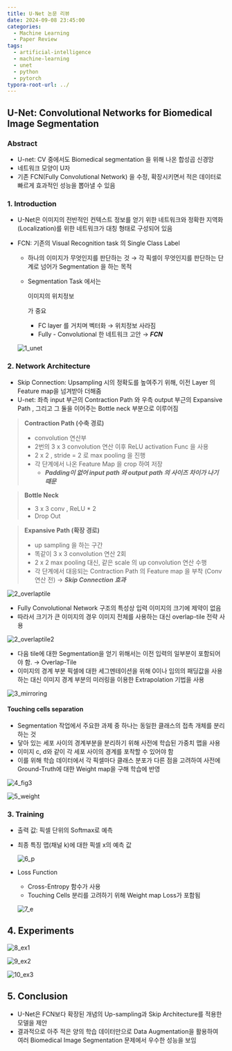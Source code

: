 ```yaml
---
title: U-Net 논문 리뷰
date: 2024-09-08 23:45:00
categories:
  - Machine Learning
  - Paper Review
tags:
  - artificial-intelligence
  - machine-learning
  - unet
  - python
  - pytorch
typora-root-url: ../
---
```




## U-Net: Convolutional Networks for Biomedical Image Segmentation



### Abstract

- U-net: CV 중에서도 Biomedical segmentation 을 위해 나온 합성곱 신경망
- 네트워크 모양이 U자
- 기존 FCN(Fully Convolutional Network) 을 수정, 확장시키면서 적은 데이터로 빠르게 효과적인 성능을 뽑아낼 수 있음



### 1. Introduction

- U-Net은 이미지의 전반적인 컨텍스트 정보를 얻기 위한 네트워크와 정확한 지역화(Localization)를 위한 네트워크가 대칭 형태로 구성되어 있음

- FCN: 기존의 Visual Recognition task 의 Single Class Label

  - 하나의 이미지가 무엇인지를 판단하는 것 → 각 픽셀이 무엇인지를 판단하는 단계로 넘어가 Segmentation 을 하는 목적

  - Segmentation Task 에서는 

    이미지의 위치정보

     가 중요

    - FC layer 를 거치며 벡터화 → 위치정보 사라짐
    - Fully - Convolutional 한 네트워크 고안 → ***FCN***

  

  ![1_unet](/images/240908/1_unet.png)

### 2. Network Architecture

- Skip Connection: Upsampling 시의 정확도를 높여주기 위해, 이전 Layer 의 Feature map을 넘겨받아 더해줌
- U-net: 좌측 input 부근의 Contraction Path 와 우측 output 부근의 Expansive Path , 그리고 그 둘을 이어주는 Bottle neck 부분으로 이루어짐

> **Contraction Path (수축 경로)**
>
> - convolution 연산부
> - 2번의 3 x 3 convolution 연산 이후 ReLU activation Func 을 사용
> - 2 x 2 , stride = 2 로 max pooling 을 진행
> - 각 단계에서 나온 Feature Map 을 crop 하여 저장
>   - ***Padding이 없어 input path 와 output path 의 사이즈 차이가 나기 때문***

> **Bottle Neck**
>
> - 3 x 3 conv , ReLU * 2
> - Drop Out

> **Expansive Path (확장 경로)**
>
> - up sampling 을 하는 구간
> - 똑같이 3 x 3 convolution 연산 2회
> - 2 x 2 max pooling 대신, 같은 scale 의 up convolution 연산 수행
> - 각 단계에서 대응되는 Contraction Path 의 Feature map 을 부착 (Conv 연산 전) → ***Skip Connection 효과***



![2_overlaptile](/images/240908/2_overlaptile.png)

- Fully Convolutional Network 구조의 특성상 입력 이미지의 크기에 제약이 없음
- 따라서 크기가 큰 이미지의 경우 이미지 전체를 사용하는 대신 overlap-tile 전략 사용

![2_overlaptile2](/images/240908/2_overlaptile2.png)

- 다음 tile에 대한 Segmentation을 얻기 위해서는 이전 입력의 일부분이 포함되어야 함. → Overlap-Tile
- 이미지의 경계 부분 픽셀에 대한 세그멘테이션을 위해 0이나 임의의 패딩값을 사용하는 대신 이미지 경계 부분의 미러링을 이용한 Extrapolation 기법을 사용

![3_mirroring](/images/240908/3_mirroring.png)

#### **Touching cells separation**

- Segmentation 작업에서 주요한 과제 중 하나는 동일한 클래스의 접촉 개체를 분리하는 것
- 닿아 있는 세포 사이의 경계부분을 분리하기 위해 사전에 학습된 가중치 맵을 사용
- 이미지 c, d와 같이 각 세포 사이의 경계를 포착할 수 있어야 함
- 이를 위해 학습 데이터에서 각 픽셀마다 클래스 분포가 다른 점을 고려하여 사전에 Ground-Truth에 대한 Weight map을 구해 학습에 반영

![4_fig3](/images/240908/4_fig3.png)

![5_weight](/images/240908/5_weight.png)

### 3. Training

- 출력 값: 픽셀 단위의 Softmax로 예측

- 최종 특징 맵(채널 k)에 대한 픽셀 x의 예측 값

  ![6_p](/images/240908/6_p.png)

- Loss Function

  - Cross-Entropy 함수가 사용
  - Touching Cells 분리를 고려하기 위해 Weight map Loss가 포함됨

  ![7_e](/images/240908/7_e.png)

## 4. Experiments

![8_ex1](/images/240908/8_ex1.png)

![9_ex2](/images/240908/9_ex2.png)

![10_ex3](/images/240908/10_ex3.png)



## 5. Conclusion

- U-Net은 FCN보다 확장된 개념의 Up-sampling과 Skip Architecture를 적용한 모델을 제안
- 결과적으로 아주 적은 양의 학습 데이터만으로 Data Augmentation을 활용하여 여러 Biomedical Image Segmentation 문제에서 우수한 성능을 보임













